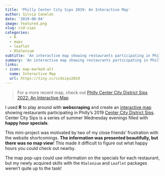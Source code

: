 ```yaml
---
title: 'Philly Center City Sips 2019: An Interactive Map'
author: Silvia Canelón
date: '2019-08-04'
image: featured.png
slug: ccd-sips
categories:
  - R
  - maps
  - leaflet
  - RSelenium
subtitle: 'An interactive map showing restaurants participating in Philly’s Center City District Sips 2019.'
summary: 'An interactive map showing restaurants participating in Philly’s Center City District Sips 2019.'
links:
- icon: map-marked-alt
  name: Interactive Map
  url: https://tiny.cc/ccdsips2019
---
```


<script src="{{< blogdown/postref >}}index_files/htmlwidgets/htmlwidgets.js"></script>
<script src="{{< blogdown/postref >}}index_files/jquery/jquery.min.js"></script>
<link href="{{< blogdown/postref >}}index_files/leaflet/leaflet.css" rel="stylesheet" />
<script src="{{< blogdown/postref >}}index_files/leaflet/leaflet.js"></script>
<link href="{{< blogdown/postref >}}index_files/leafletfix/leafletfix.css" rel="stylesheet" />
<script src="{{< blogdown/postref >}}index_files/proj4/proj4.min.js"></script>
<script src="{{< blogdown/postref >}}index_files/Proj4Leaflet/proj4leaflet.js"></script>
<link href="{{< blogdown/postref >}}index_files/rstudio_leaflet/rstudio_leaflet.css" rel="stylesheet" />
<script src="{{< blogdown/postref >}}index_files/leaflet-binding/leaflet.js"></script>
<script src="{{< blogdown/postref >}}index_files/leaflet-providers/leaflet-providers_1.9.0.js"></script>
<script src="{{< blogdown/postref >}}index_files/leaflet-providers-plugin/leaflet-providers-plugin.js"></script>
<link href="{{< blogdown/postref >}}index_files/lfx-fullscreen/lfx-fullscreen-prod.css" rel="stylesheet" />
<script src="{{< blogdown/postref >}}index_files/lfx-fullscreen/lfx-fullscreen-prod.js"></script>

> For a more recent map, check out [Philly Center City District Sips 2022: An Interactive Map](/blog/2022-ccd-sips/)

I used **R** to play around with **webscraping** and create an [interactive map](http://tiny.cc/ccdsips2019) showing restaurants participating in Philly’s 2019 [Center City District Sips](https://web.archive.org/web/20190625050339/https://centercityphila.org/explore-center-city/ccdsips). Center City Sips is a series of summer Wednesday evenings filled with **happy hour specials**.

This mini-project was motivated by two of my close friends’ frustration with the website shortcomings. **The information was presented beautifully, but there was no map view**! This made it difficult to figure out what happy hours you could check out nearby.

The map pop-ups could use information on the specials for each restaurant, but my newly acquired skills with the `RSelenium` and `Leaflet` packages weren’t quite up to the task!

<!--<div style="align: center; margin-left: -150px;"> <iframe src="CCDSips2019.html" width="1000px" height="900px" frameborder="0"></iframe> </div>-->
<div id="htmlwidget-1" style="width:100%;height:480px;" class="leaflet html-widget"></div>
<script type="application/json" data-for="htmlwidget-1">{"x":{"options":{"crs":{"crsClass":"L.CRS.EPSG3857","code":null,"proj4def":null,"projectedBounds":null,"options":{}},"fullscreenControl":{"position":"topleft","pseudoFullscreen":false}},"calls":[{"method":"addCircles","args":[[39.9499059,39.9501977,39.9507775,39.948896,39.9514528,39.9467246,39.951728,39.9506007,39.954055,39.950734,39.9489334,39.9490852,39.9484223,39.9482572,39.9500946,39.950472,39.9520979,39.9511992,39.948589,39.9554408,39.9511145,39.9495163,39.9547003,39.954703,39.9556951,39.9557404,39.9519308,39.948294,39.9491023,39.951001,39.9524886,39.954126,39.9492225,39.9482572,39.952616,39.948588,39.949742,39.9505151,39.9484988,39.9515219,39.9506506,39.9512789,39.9521961,39.9505301,39.947687,39.9485389,39.9502943,39.9516839,39.9556688,39.9518233,39.9492661,39.9502786,39.9496529,39.9468512,39.9559201,39.948462,39.9503869,39.9529111,39.9489949,39.9543942],[-75.1615181,-75.1666453,-75.1683832,-75.1611319,-75.16428,-75.1652166,-75.160437,-75.1703389,-75.1575729,-75.174269,-75.1595088,-75.1678993,-75.1692901,-75.1666681,-75.1610364,-75.1625679,-75.1748987,-75.1706583,-75.1639661,-75.1665085,-75.17157,-75.1617205,-75.1718208,-75.1684962,-75.1698145,-75.1683553,-75.1704529,-75.1519511,-75.1543329,-75.16874,-75.1651258,-75.1736619,-75.1531472,-75.1666681,-75.159445,-75.1658929,-75.160578,-75.1693813,-75.1631093,-75.1667137,-75.1668022,-75.1695181,-75.1595214,-75.1668181,-75.1665446,-75.1620259,-75.150981,-75.1595201,-75.1708177,-75.173394,-75.1524885,-75.1669645,-75.1517006,-75.1623589,-75.1683168,-75.162526,-75.1671925,-75.1710457,-75.1663033,-75.1698496],8,null,null,{"interactive":true,"className":"","stroke":true,"color":"olivedrab","weight":5,"opacity":0.5,"fill":true,"fillColor":"olivedrab","fillOpacity":0.6},["<h2 style='border-bottom: thin dotted #43464C;\n    padding-bottom:4px; margin-bottom:4px;\n    font-family: Tahoma, Geneva, sans-serif;\n    color:#43464C;'> 1225 Raw Sushi and Sake Lounge <\/h2>\n    <h3 style=font-family: Tahoma, Geneva, sans-serif;\n    color:#9197A6;'> 1225 Sansom St, Philadelphia, PA 19102 <\/h3>","<h2 style='border-bottom: thin dotted #43464C;\n    padding-bottom:4px; margin-bottom:4px;\n    font-family: Tahoma, Geneva, sans-serif;\n    color:#43464C;'> 1518 Bar and Grill <\/h2>\n    <h3 style=font-family: Tahoma, Geneva, sans-serif;\n    color:#9197A6;'> 1518 Sansom St, Philadelphia, PA 19102 <\/h3>","<h2 style='border-bottom: thin dotted #43464C;\n    padding-bottom:4px; margin-bottom:4px;\n    font-family: Tahoma, Geneva, sans-serif;\n    color:#43464C;'> Abe Fisher <\/h2>\n    <h3 style=font-family: Tahoma, Geneva, sans-serif;\n    color:#9197A6;'> 1623 Sansom St, Philadephia, PA 19103 <\/h3>","<h2 style='border-bottom: thin dotted #43464C;\n    padding-bottom:4px; margin-bottom:4px;\n    font-family: Tahoma, Geneva, sans-serif;\n    color:#43464C;'> Aki Nom Nom <\/h2>\n    <h3 style=font-family: Tahoma, Geneva, sans-serif;\n    color:#9197A6;'> 1210 Walnut St, Philadelphia, PA 19107 <\/h3>","<h2 style='border-bottom: thin dotted #43464C;\n    padding-bottom:4px; margin-bottom:4px;\n    font-family: Tahoma, Geneva, sans-serif;\n    color:#43464C;'> Aqimero <\/h2>\n    <h3 style=font-family: Tahoma, Geneva, sans-serif;\n    color:#9197A6;'> 10 S Broad St, Philadephia, PA 19102 <\/h3>","<h2 style='border-bottom: thin dotted #43464C;\n    padding-bottom:4px; margin-bottom:4px;\n    font-family: Tahoma, Geneva, sans-serif;\n    color:#43464C;'> Balcony Bar at the Kimmel Center <\/h2>\n    <h3 style=font-family: Tahoma, Geneva, sans-serif;\n    color:#9197A6;'> 300 S Broad St, Philadelphia, PA 19102 <\/h3>","<h2 style='border-bottom: thin dotted #43464C;\n    padding-bottom:4px; margin-bottom:4px;\n    font-family: Tahoma, Geneva, sans-serif;\n    color:#43464C;'> Bank and Bourbon <\/h2>\n    <h3 style=font-family: Tahoma, Geneva, sans-serif;\n    color:#9197A6;'> 1200 Market St, Philadephia, PA 19107 <\/h3>","<h2 style='border-bottom: thin dotted #43464C;\n    padding-bottom:4px; margin-bottom:4px;\n    font-family: Tahoma, Geneva, sans-serif;\n    color:#43464C;'> Bar Bombon <\/h2>\n    <h3 style=font-family: Tahoma, Geneva, sans-serif;\n    color:#9197A6;'> 133 S 18th St, Philadephia, PA 19103 <\/h3>","<h2 style='border-bottom: thin dotted #43464C;\n    padding-bottom:4px; margin-bottom:4px;\n    font-family: Tahoma, Geneva, sans-serif;\n    color:#43464C;'> Bar-Ly Chinatown <\/h2>\n    <h3 style=font-family: Tahoma, Geneva, sans-serif;\n    color:#9197A6;'> 101 N 11th St, Philadelphia, PA 19107 <\/h3>","<h2 style='border-bottom: thin dotted #43464C;\n    padding-bottom:4px; margin-bottom:4px;\n    font-family: Tahoma, Geneva, sans-serif;\n    color:#43464C;'> The Bards Irish Restaurant <\/h2>\n    <h3 style=font-family: Tahoma, Geneva, sans-serif;\n    color:#9197A6;'> 2013 Walnut St, Philadelphia, PA 19103 <\/h3>","<h2 style='border-bottom: thin dotted #43464C;\n    padding-bottom:4px; margin-bottom:4px;\n    font-family: Tahoma, Geneva, sans-serif;\n    color:#43464C;'> BareBurger <\/h2>\n    <h3 style=font-family: Tahoma, Geneva, sans-serif;\n    color:#9197A6;'> 1109 Walnut St, Philadelphia, PA 19106 <\/h3>","<h2 style='border-bottom: thin dotted #43464C;\n    padding-bottom:4px; margin-bottom:4px;\n    font-family: Tahoma, Geneva, sans-serif;\n    color:#43464C;'> Bellini Grill <\/h2>\n    <h3 style=font-family: Tahoma, Geneva, sans-serif;\n    color:#9197A6;'> 220 S 16th St, Philadelphia, PA 19102 <\/h3>","<h2 style='border-bottom: thin dotted #43464C;\n    padding-bottom:4px; margin-bottom:4px;\n    font-family: Tahoma, Geneva, sans-serif;\n    color:#43464C;'> The Black Sheep <\/h2>\n    <h3 style=font-family: Tahoma, Geneva, sans-serif;\n    color:#9197A6;'> 247 S 17th St, Philadelphia, PA 19103 <\/h3>","<h2 style='border-bottom: thin dotted #43464C;\n    padding-bottom:4px; margin-bottom:4px;\n    font-family: Tahoma, Geneva, sans-serif;\n    color:#43464C;'> Blume <\/h2>\n    <h3 style=font-family: Tahoma, Geneva, sans-serif;\n    color:#9197A6;'> 1500 Locust Street, Philadelphia, PA, 19102 <\/h3>","<h2 style='border-bottom: thin dotted #43464C;\n    padding-bottom:4px; margin-bottom:4px;\n    font-family: Tahoma, Geneva, sans-serif;\n    color:#43464C;'> Brickwall Tavern <\/h2>\n    <h3 style=font-family: Tahoma, Geneva, sans-serif;\n    color:#9197A6;'> 1213 Sansom Street, Philadelphia, PA 19107 <\/h3>","<h2 style='border-bottom: thin dotted #43464C;\n    padding-bottom:4px; margin-bottom:4px;\n    font-family: Tahoma, Geneva, sans-serif;\n    color:#43464C;'> Brü Craft & Wurst <\/h2>\n    <h3 style=font-family: Tahoma, Geneva, sans-serif;\n    color:#9197A6;'> 1318 Chestnut St, Philadelphia, PA 19107 <\/h3>","<h2 style='border-bottom: thin dotted #43464C;\n    padding-bottom:4px; margin-bottom:4px;\n    font-family: Tahoma, Geneva, sans-serif;\n    color:#43464C;'> Butcher Bar <\/h2>\n    <h3 style=font-family: Tahoma, Geneva, sans-serif;\n    color:#9197A6;'> 2034 Chestnut St, Philadelphia PA 19103 <\/h3>","<h2 style='border-bottom: thin dotted #43464C;\n    padding-bottom:4px; margin-bottom:4px;\n    font-family: Tahoma, Geneva, sans-serif;\n    color:#43464C;'> Byblos Restaurant and Bar <\/h2>\n    <h3 style=font-family: Tahoma, Geneva, sans-serif;\n    color:#9197A6;'> 116 S 18th St, Philadelphia, PA 19103 <\/h3>","<h2 style='border-bottom: thin dotted #43464C;\n    padding-bottom:4px; margin-bottom:4px;\n    font-family: Tahoma, Geneva, sans-serif;\n    color:#43464C;'> CAMBRiA hotel/Treble & Bass Lobby Bar <\/h2>\n    <h3 style=font-family: Tahoma, Geneva, sans-serif;\n    color:#9197A6;'> 219 S Broad Street, Philadelphia, PA 19107 <\/h3>","<h2 style='border-bottom: thin dotted #43464C;\n    padding-bottom:4px; margin-bottom:4px;\n    font-family: Tahoma, Geneva, sans-serif;\n    color:#43464C;'> Capriccio Café and Bar <\/h2>\n    <h3 style=font-family: Tahoma, Geneva, sans-serif;\n    color:#9197A6;'> 110 N 16th St, Philadelphia PA, 19102 <\/h3>","<h2 style='border-bottom: thin dotted #43464C;\n    padding-bottom:4px; margin-bottom:4px;\n    font-family: Tahoma, Geneva, sans-serif;\n    color:#43464C;'> Cavanaugh's Rittenhouse <\/h2>\n    <h3 style=font-family: Tahoma, Geneva, sans-serif;\n    color:#9197A6;'> 1823 Sansom St, Philadelphia, PA 19103 <\/h3>","<h2 style='border-bottom: thin dotted #43464C;\n    padding-bottom:4px; margin-bottom:4px;\n    font-family: Tahoma, Geneva, sans-serif;\n    color:#43464C;'> Charlie was a sinner. <\/h2>\n    <h3 style=font-family: Tahoma, Geneva, sans-serif;\n    color:#9197A6;'> 131 S 13th St, Philadephia, PA 19107 <\/h3>","<h2 style='border-bottom: thin dotted #43464C;\n    padding-bottom:4px; margin-bottom:4px;\n    font-family: Tahoma, Geneva, sans-serif;\n    color:#43464C;'> Chima Brazilian Steakhouse <\/h2>\n    <h3 style=font-family: Tahoma, Geneva, sans-serif;\n    color:#9197A6;'> 1901 John F Kennedy Blvd, Philadelphia, PA 19103 <\/h3>","<h2 style='border-bottom: thin dotted #43464C;\n    padding-bottom:4px; margin-bottom:4px;\n    font-family: Tahoma, Geneva, sans-serif;\n    color:#43464C;'> Chops Restaurant- NO LONGER PARTICIPATING <\/h2>\n    <h3 style=font-family: Tahoma, Geneva, sans-serif;\n    color:#9197A6;'> 1701 John F Kennedy Blvd, Philadephia, PA 19103 <\/h3>","<h2 style='border-bottom: thin dotted #43464C;\n    padding-bottom:4px; margin-bottom:4px;\n    font-family: Tahoma, Geneva, sans-serif;\n    color:#43464C;'> City Tap House Logan Square <\/h2>\n    <h3 style=font-family: Tahoma, Geneva, sans-serif;\n    color:#9197A6;'> 2 Logan Square, Philadelphia, PA 19103 <\/h3>","<h2 style='border-bottom: thin dotted #43464C;\n    padding-bottom:4px; margin-bottom:4px;\n    font-family: Tahoma, Geneva, sans-serif;\n    color:#43464C;'> Con Murphy's Irish Pub <\/h2>\n    <h3 style=font-family: Tahoma, Geneva, sans-serif;\n    color:#9197A6;'> 1700 Ben Franklin Pkwy, Philadelphia, PA 19103 <\/h3>","<h2 style='border-bottom: thin dotted #43464C;\n    padding-bottom:4px; margin-bottom:4px;\n    font-family: Tahoma, Geneva, sans-serif;\n    color:#43464C;'> Continental Midtown <\/h2>\n    <h3 style=font-family: Tahoma, Geneva, sans-serif;\n    color:#9197A6;'> 1801 Chestnut Street, Philadelphia, PA 19103 <\/h3>","<h2 style='border-bottom: thin dotted #43464C;\n    padding-bottom:4px; margin-bottom:4px;\n    font-family: Tahoma, Geneva, sans-serif;\n    color:#43464C;'> Cooperage Wine & Whiskey Bar <\/h2>\n    <h3 style=font-family: Tahoma, Geneva, sans-serif;\n    color:#9197A6;'> 601 Walnut St, Philadelphia, PA 19106 <\/h3>","<h2 style='border-bottom: thin dotted #43464C;\n    padding-bottom:4px; margin-bottom:4px;\n    font-family: Tahoma, Geneva, sans-serif;\n    color:#43464C;'> Craftsman Row Saloon <\/h2>\n    <h3 style=font-family: Tahoma, Geneva, sans-serif;\n    color:#9197A6;'> 112 S 8th St, Philadephia, PA 19107 <\/h3>","<h2 style='border-bottom: thin dotted #43464C;\n    padding-bottom:4px; margin-bottom:4px;\n    font-family: Tahoma, Geneva, sans-serif;\n    color:#43464C;'> Davio's Northern Italian Steakhouse <\/h2>\n    <h3 style=font-family: Tahoma, Geneva, sans-serif;\n    color:#9197A6;'> 111 S 17th St, Philadelphia, PA 19103 <\/h3>","<h2 style='border-bottom: thin dotted #43464C;\n    padding-bottom:4px; margin-bottom:4px;\n    font-family: Tahoma, Geneva, sans-serif;\n    color:#43464C;'> Dilworth Park Caf‎é <\/h2>\n    <h3 style=font-family: Tahoma, Geneva, sans-serif;\n    color:#9197A6;'> 1 S 15th St, Philadephia, PA 19102 <\/h3>","<h2 style='border-bottom: thin dotted #43464C;\n    padding-bottom:4px; margin-bottom:4px;\n    font-family: Tahoma, Geneva, sans-serif;\n    color:#43464C;'> DuJour Caf‎é & Bar- NO LONGER PARTICIPATING <\/h2>\n    <h3 style=font-family: Tahoma, Geneva, sans-serif;\n    color:#9197A6;'> 2001 Market St, Philadephia, PA 19103 <\/h3>","<h2 style='border-bottom: thin dotted #43464C;\n    padding-bottom:4px; margin-bottom:4px;\n    font-family: Tahoma, Geneva, sans-serif;\n    color:#43464C;'> El Azteca Uno <\/h2>\n    <h3 style=font-family: Tahoma, Geneva, sans-serif;\n    color:#9197A6;'> 714 Chestnut St, Philadephia, PA 19106 <\/h3>","<h2 style='border-bottom: thin dotted #43464C;\n    padding-bottom:4px; margin-bottom:4px;\n    font-family: Tahoma, Geneva, sans-serif;\n    color:#43464C;'> Fado Irish Pub <\/h2>\n    <h3 style=font-family: Tahoma, Geneva, sans-serif;\n    color:#9197A6;'> 1500 Locust Street, Philadelphia, PA 19102 <\/h3>","<h2 style='border-bottom: thin dotted #43464C;\n    padding-bottom:4px; margin-bottom:4px;\n    font-family: Tahoma, Geneva, sans-serif;\n    color:#43464C;'> Field House <\/h2>\n    <h3 style=font-family: Tahoma, Geneva, sans-serif;\n    color:#9197A6;'> 1150 Filbert St, Philadelphia, PA 19107 <\/h3>","<h2 style='border-bottom: thin dotted #43464C;\n    padding-bottom:4px; margin-bottom:4px;\n    font-family: Tahoma, Geneva, sans-serif;\n    color:#43464C;'> Fine Palate <\/h2>\n    <h3 style=font-family: Tahoma, Geneva, sans-serif;\n    color:#9197A6;'> 231 S. 15th St, Philadephia, PA 19102 <\/h3>","<h2 style='border-bottom: thin dotted #43464C;\n    padding-bottom:4px; margin-bottom:4px;\n    font-family: Tahoma, Geneva, sans-serif;\n    color:#43464C;'> Finn McCools Ale House <\/h2>\n    <h3 style=font-family: Tahoma, Geneva, sans-serif;\n    color:#9197A6;'> 118 S 12th St, Philadelphia, PA 19107 <\/h3>","<h2 style='border-bottom: thin dotted #43464C;\n    padding-bottom:4px; margin-bottom:4px;\n    font-family: Tahoma, Geneva, sans-serif;\n    color:#43464C;'> The Foodery Rittenhouse <\/h2>\n    <h3 style=font-family: Tahoma, Geneva, sans-serif;\n    color:#9197A6;'> 1710 Sansom St, Philadephia, PA 19103 <\/h3>","<h2 style='border-bottom: thin dotted #43464C;\n    padding-bottom:4px; margin-bottom:4px;\n    font-family: Tahoma, Geneva, sans-serif;\n    color:#43464C;'> Franky Bradley's <\/h2>\n    <h3 style=font-family: Tahoma, Geneva, sans-serif;\n    color:#9197A6;'> 1320 Chancellor St, Philadephia, PA 19107 <\/h3>","<h2 style='border-bottom: thin dotted #43464C;\n    padding-bottom:4px; margin-bottom:4px;\n    font-family: Tahoma, Geneva, sans-serif;\n    color:#43464C;'> Giovani's Bar & Grill <\/h2>\n    <h3 style=font-family: Tahoma, Geneva, sans-serif;\n    color:#9197A6;'> 1533 Chestnut St, Philadephia, PA 19102 <\/h3>","<h2 style='border-bottom: thin dotted #43464C;\n    padding-bottom:4px; margin-bottom:4px;\n    font-family: Tahoma, Geneva, sans-serif;\n    color:#43464C;'> Giuseppe and Sons <\/h2>\n    <h3 style=font-family: Tahoma, Geneva, sans-serif;\n    color:#9197A6;'> 1523 Sansom Street, Philadelphia, PA 19102 <\/h3>","<h2 style='border-bottom: thin dotted #43464C;\n    padding-bottom:4px; margin-bottom:4px;\n    font-family: Tahoma, Geneva, sans-serif;\n    color:#43464C;'> Gran Caffe L'Aquila <\/h2>\n    <h3 style=font-family: Tahoma, Geneva, sans-serif;\n    color:#9197A6;'> 1716 Chestnut St, Philadephia, PA 19103 <\/h3>","<h2 style='border-bottom: thin dotted #43464C;\n    padding-bottom:4px; margin-bottom:4px;\n    font-family: Tahoma, Geneva, sans-serif;\n    color:#43464C;'> Hard Rock Cafe <\/h2>\n    <h3 style=font-family: Tahoma, Geneva, sans-serif;\n    color:#9197A6;'> 1113 Market St, Philadelphia, PA 19107 <\/h3>","<h2 style='border-bottom: thin dotted #43464C;\n    padding-bottom:4px; margin-bottom:4px;\n    font-family: Tahoma, Geneva, sans-serif;\n    color:#43464C;'> Harp & Crown <\/h2>\n    <h3 style=font-family: Tahoma, Geneva, sans-serif;\n    color:#9197A6;'> 1525 Sansom Street, Philadelphia, PA, 19102 <\/h3>","<h2 style='border-bottom: thin dotted #43464C;\n    padding-bottom:4px; margin-bottom:4px;\n    font-family: Tahoma, Geneva, sans-serif;\n    color:#43464C;'> Howl at the Moon <\/h2>\n    <h3 style=font-family: Tahoma, Geneva, sans-serif;\n    color:#9197A6;'> 258 S 15th St, Philadelphia, PA 19102 <\/h3>","<h2 style='border-bottom: thin dotted #43464C;\n    padding-bottom:4px; margin-bottom:4px;\n    font-family: Tahoma, Geneva, sans-serif;\n    color:#43464C;'> Indeblue <\/h2>\n    <h3 style=font-family: Tahoma, Geneva, sans-serif;\n    color:#9197A6;'> 205 S. 13th St, Philadelphia, PA 19107 <\/h3>","<h2 style='border-bottom: thin dotted #43464C;\n    padding-bottom:4px; margin-bottom:4px;\n    font-family: Tahoma, Geneva, sans-serif;\n    color:#43464C;'> Independence Beer Garden <\/h2>\n    <h3 style=font-family: Tahoma, Geneva, sans-serif;\n    color:#9197A6;'> 100 S Independence Mall W, Philadelphia, PA 19106 <\/h3>","<h2 style='border-bottom: thin dotted #43464C;\n    padding-bottom:4px; margin-bottom:4px;\n    font-family: Tahoma, Geneva, sans-serif;\n    color:#43464C;'> Iron Hill Brewery & Restaurant <\/h2>\n    <h3 style=font-family: Tahoma, Geneva, sans-serif;\n    color:#9197A6;'> 1150 Market Street, Philadelphia, PA 19107 <\/h3>","<h2 style='border-bottom: thin dotted #43464C;\n    padding-bottom:4px; margin-bottom:4px;\n    font-family: Tahoma, Geneva, sans-serif;\n    color:#43464C;'> James <\/h2>\n    <h3 style=font-family: Tahoma, Geneva, sans-serif;\n    color:#9197A6;'> 1835 Arch St, Philadelphia, PA, 19103 <\/h3>","<h2 style='border-bottom: thin dotted #43464C;\n    padding-bottom:4px; margin-bottom:4px;\n    font-family: Tahoma, Geneva, sans-serif;\n    color:#43464C;'> Jane G's Restaurant <\/h2>\n    <h3 style=font-family: Tahoma, Geneva, sans-serif;\n    color:#9197A6;'> 1930 Chestnut St, Philadelphia, PA 19103 <\/h3>","<h2 style='border-bottom: thin dotted #43464C;\n    padding-bottom:4px; margin-bottom:4px;\n    font-family: Tahoma, Geneva, sans-serif;\n    color:#43464C;'> Jones <\/h2>\n    <h3 style=font-family: Tahoma, Geneva, sans-serif;\n    color:#9197A6;'> 700 Chestnut Street, Philadelphia, PA 19106 <\/h3>","<h2 style='border-bottom: thin dotted #43464C;\n    padding-bottom:4px; margin-bottom:4px;\n    font-family: Tahoma, Geneva, sans-serif;\n    color:#43464C;'> Ladder 15 <\/h2>\n    <h3 style=font-family: Tahoma, Geneva, sans-serif;\n    color:#9197A6;'> 1528 Sansom St, Philadelphia, PA 19102 <\/h3>","<h2 style='border-bottom: thin dotted #43464C;\n    padding-bottom:4px; margin-bottom:4px;\n    font-family: Tahoma, Geneva, sans-serif;\n    color:#43464C;'> LaScala's <\/h2>\n    <h3 style=font-family: Tahoma, Geneva, sans-serif;\n    color:#9197A6;'> 615 Chestnut St, Philadelphia, PA 19106 <\/h3>","<h2 style='border-bottom: thin dotted #43464C;\n    padding-bottom:4px; margin-bottom:4px;\n    font-family: Tahoma, Geneva, sans-serif;\n    color:#43464C;'> Libertine <\/h2>\n    <h3 style=font-family: Tahoma, Geneva, sans-serif;\n    color:#9197A6;'> 261 S. 13th St, Philadelphia, PA 19107 <\/h3>","<h2 style='border-bottom: thin dotted #43464C;\n    padding-bottom:4px; margin-bottom:4px;\n    font-family: Tahoma, Geneva, sans-serif;\n    color:#43464C;'> Mace's Crossing <\/h2>\n    <h3 style=font-family: Tahoma, Geneva, sans-serif;\n    color:#9197A6;'> 1714 Cherry St, Philadelphia, PA 19103 <\/h3>","<h2 style='border-bottom: thin dotted #43464C;\n    padding-bottom:4px; margin-bottom:4px;\n    font-family: Tahoma, Geneva, sans-serif;\n    color:#43464C;'> Maison 208 <\/h2>\n    <h3 style=font-family: Tahoma, Geneva, sans-serif;\n    color:#9197A6;'> 208 S 13th St, Philadelphia, PA 19107 <\/h3>","<h2 style='border-bottom: thin dotted #43464C;\n    padding-bottom:4px; margin-bottom:4px;\n    font-family: Tahoma, Geneva, sans-serif;\n    color:#43464C;'> Marathon 16th & Sansom <\/h2>\n    <h3 style=font-family: Tahoma, Geneva, sans-serif;\n    color:#9197A6;'> 121 S 16th St, Philadelphia, PA 19102 <\/h3>","<h2 style='border-bottom: thin dotted #43464C;\n    padding-bottom:4px; margin-bottom:4px;\n    font-family: Tahoma, Geneva, sans-serif;\n    color:#43464C;'> Marathon 19th & Market <\/h2>\n    <h3 style=font-family: Tahoma, Geneva, sans-serif;\n    color:#9197A6;'> 1818 Market St, Philadelphia, PA 19103 <\/h3>","<h2 style='border-bottom: thin dotted #43464C;\n    padding-bottom:4px; margin-bottom:4px;\n    font-family: Tahoma, Geneva, sans-serif;\n    color:#43464C;'> Max Brenner Philadelphia <\/h2>\n    <h3 style=font-family: Tahoma, Geneva, sans-serif;\n    color:#9197A6;'> 1500 Walnut St, Philadelphia, PA 19102 <\/h3>","<h2 style='border-bottom: thin dotted #43464C;\n    padding-bottom:4px; margin-bottom:4px;\n    font-family: Tahoma, Geneva, sans-serif;\n    color:#43464C;'> Misconduct Tavern <\/h2>\n    <h3 style=font-family: Tahoma, Geneva, sans-serif;\n    color:#9197A6;'> 1801 John F Kennedy Blvd, Philadephia, PA 19103 <\/h3>"],null,null,{"interactive":false,"permanent":false,"direction":"auto","opacity":1,"offset":[0,0],"textsize":"10px","textOnly":false,"className":"","sticky":true},null,null]},{"method":"addProviderTiles","args":["CartoDB.Positron",null,null,{"errorTileUrl":"","noWrap":false,"detectRetina":false}]},{"method":"addMarkers","args":[39.950875125,-75.1649743666667,null,null,null,{"interactive":true,"draggable":false,"keyboard":true,"title":"","alt":"","zIndexOffset":0,"opacity":1,"riseOnHover":false,"riseOffset":250},"<h1 style='border-bottom: thin dotted #43464C;\n    padding-bottom:4px; margin-bottom:4px;\n    font-family: Tahoma, Geneva, sans-serif;\n    color:#43464C;'> Center City District Sips 2019 <\/h1>\n    <span style='color:#9197A6;'> Philadelphia, PA <br>",null,null,null,null,{"interactive":false,"permanent":false,"direction":"auto","opacity":1,"offset":[0,0],"textsize":"10px","textOnly":false,"className":"","sticky":true},null]}],"limits":{"lat":[39.9467246,39.9559201],"lng":[-75.1748987,-75.150981]},"setView":[[39.950875125,-75.1649743666667],17,[]]},"evals":[],"jsHooks":[]}</script>
